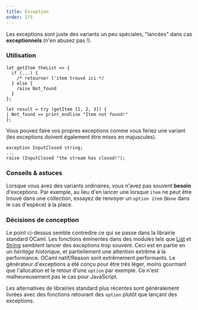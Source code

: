 ```yaml
---
title: Exception
order: 175
---
```


Les exceptions sont juste des variants un peu spéciales, "lancées" dans cas **exceptionnels** (n'en abusez pas !).

### Utilisation

```reason
let getItem theList => {
  if (...) {
    /* retourner l'item trouvé ici */
  } else {
    raise Not_found
  }
};

let result = try (getItem [1, 2, 3]) {
| Not_found => print_endline "Item not found!"
};
```
Vous pouvez faire vos propres exceptions comme vous feriez une variant (les exceptions doivent également être mises en majuscules).

```
exception InputClosed string;
...
raise (InputClosed "the stream has closed!");
```

### Conseils & astuces

Lorsque vous avez des variants ordinaires, vous n'avez pas souvent **besoin** d'exceptions. Par exemple, au lieu d'en lancer une lorsque `item` ne peut être trouvé dans une collection, essayez de renvoyer un `option item` (`None` dans le cas d'espèce) à la place.

### Décisions de conception

Le point ci-dessus semble contredire ce qui se passe dans la librairie standard OCaml. Les fonctions éminentes dans des modules tels que [List](/api/List.html) et [String](/api/String.html) semblent lancer des exceptions trop souvent. Ceci est en partie en un *héritage historique*, et partiellement une attention extrême à la performance. OCaml natif/Reason sont extrêmement performants. Le générateur d'exceptions a été conçu pour être très léger, moins gourmant que l'allocation et le retour d'une `option` par exemple. Ce n'est malheureusement pas le cas pour JavaScript.

Les alternatives de librairies standard plus récentes sont généralement livrées avec des fonctions retourant des `option` plutôt que lançant des exceptions.
